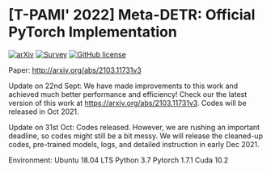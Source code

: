 # [T-PAMI' 2022]  Meta-DETR: Official PyTorch Implementation

[![arXiv](https://img.shields.io/badge/arXiv-2103.11731v3-b31b1b.svg)](https://arxiv.org/abs/2103.11731v3)
[![Survey](https://github.com/sindresorhus/awesome/blob/main/media/mentioned-badge.svg)](https://github.com/dk-liang/Awesome-Visual-Transformer) 
[![GitHub license](https://badgen.net/github/license/ZhangGongjie/Meta-DETR)](https://github.com/ZhangGongjie/Meta-DETR/blob/master/LICENSE)


Paper: http://arxiv.org/abs/2103.11731v3

Update on 22nd Sept: We have made improvements to this work and achieved much better performance and efficiency! Check our the latest version of this work at https://arxiv.org/abs/2103.11731v3. Codes will be released in Oct 2021.

Update on 31st Oct: Codes released. However, we are rushing an important deadline, so codes might still be a bit messy. We will release the cleaned-up codes, pre-trained models, logs, and detailed instruction in early Dec 2021.

Environment:
Ubuntu 18.04 LTS
Python 3.7
Pytorch 1.7.1
Cuda 10.2
